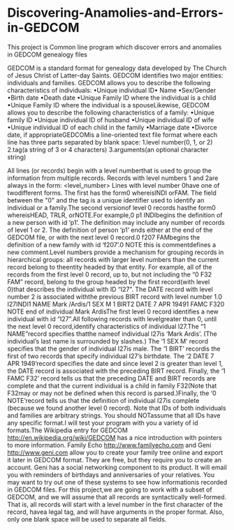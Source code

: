 # Discovering-Anamolies-and-Errors-in-GEDCOM
This project is Common line program which discover errors and anomalies in GEDCOM genealogy files

GEDCOM is a standard format for genealogy data developed by The Church of Jesus Christ of Latter-day Saints. GEDCOM identifies two major entities: individuals and families.  GEDCOM allows you to describe the following characteristics of individuals:
•Unique individual ID•
Name
•Sex/Gender
•Birth date
•Death date
•Unique Family ID where the individual is a child
•Unique Family ID where the individual is a spouseLikewise,
GEDCOM allows you to describe the following characteristics of a family:
•Unique family ID
•Unique individual ID of husband
•Unique individual ID of wife
•Unique individual ID of each child in the family
•Marriage date
•Divorce date,
if appropriateGEDCOMis a line-oriented text file format where each line has three parts separated by blank space:
1.level number(0, 1, or 2) 
2.tag(a string of 3 or 4 characters) 
3.arguments(an optional character string) 


All lines (or records) begin with a level numberthat is used to group the information from multiple records. Records with level numbers 1 and 2are always in the form: <level_number> <tag> <arguments>Lines with level number 0have one of twodifferent forms.  The first has the form0 <id> <tag>where<tag>isINDI orFAM.  The <id>field between the "0" and the tag is a unique identifier used to identify an individual or a family.The second versionof level 0 records hasthe form0 <tag><arguments that may be ignored>where<tag>isHEAD, TRLR, orNOTE.For example,0 p1 INDIbegins the definition of a new person with id ‘p1’.  The definition may include any number of records of level 1 or 2.  The definition of person ‘p1’ ends either at the end of the GEDCOM file, or with the next level 0 record.0 f207 FAMbegins the definition of a new family with id ‘f207’.0 NOTE this is commentdefines a new comment.Level numbers provide a mechanism for grouping records in hierarchical groups: all records with larger level numbers than the current record belong to theentity headed by that entity. For example, all of the records from the first level 0 record, up to, but not including the “0 F32 FAM” record, belong to the group headed by the first record(with level 0)that describes the individual with ID “I27”. The DATE record with level number 2 is associated withthe previous BIRT record with level number 1.0 I27INDI1 NAME Mark /Ardis/1 SEX M 1 BIRT2 DATE 7 APR 19491 FAMC F320 NOTE end of individual Mark ArdisThe first level 0 record identifies a new individual with id “I27”.All following records with levelgreater than 0, until the next level 0 record,identify characteristics of individual I27.The “1 NAME”record specifies thatthe nameof individual I27is ‘Mark Ardis’.   (The individual’s last name is surrounded by slashes.) The ‘1 SEX M’ record specifies that the gender of individual I27is male.  The ‘1 BIRT’ recordis the first of two records that specify individual I27’s birthdate.  The ‘2 DATE 7 APR 1949’record specifies the date and since level 2 is greater than level 1, the DATE record is associated with the preceding BIRT record.   Finally, the ‘1 FAMC F32’ record tells us that the preceding DATE and BIRT records are complete and that the current individual is a child in family F32(Note that F32may or may not be defined when this record is parsed.)Finally, the ‘0 NOTE’record tells us that the definition of individual I27is complete (because we found another level 0 record).   Note that IDs of both individuals and families are arbitrary strings.  You should NOTassume that all IDs have any specific format.I will test your program with you a variety of id formats.The Wikipedia entry for GEDCOM <http://en.wikipedia.org/wiki/GEDCOM> has a nice introduction with pointers to more information. Family Echo <http://www.familyecho.com> and Geni <http://www.geni.com> allow you to create your family tree online and export it later in GEDCOM format. They are free, but they require you to create an account. Geni has a social networking component to its product. It will email you with reminders of birthdays and anniversaries of your relatives. You may want to try out one of these systems to see how informationis recorded in GEDCOM files. For this project,we are going to work with a subset of GEDCOM, and we will assume that all records are syntactically well-formed. That is, all records will start with a level number in the first character of the record, havea legal tag, and will have arguments in the proper format. Also, only one blank space will be used to separate all fields. 
